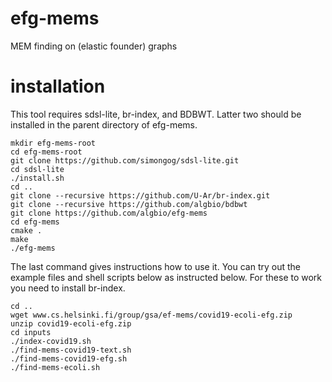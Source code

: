 # efg-mems
MEM finding on (elastic founder) graphs

# installation

This tool requires sdsl-lite, br-index, and BDBWT.
Latter two should be installed in the parent directory of efg-mems.

```
mkdir efg-mems-root
cd efg-mems-root
git clone https://github.com/simongog/sdsl-lite.git
cd sdsl-lite
./install.sh
cd ..
git clone --recursive https://github.com/U-Ar/br-index.git
git clone --recursive https://github.com/algbio/bdbwt
git clone https://github.com/algbio/efg-mems
cd efg-mems
cmake .
make
./efg-mems
```
The last command gives instructions how to use it.
You can try out the example files and shell scripts below as instructed below.
For these to work you need to install br-index.
```
cd ..
wget www.cs.helsinki.fi/group/gsa/ef-mems/covid19-ecoli-efg.zip
unzip covid19-ecoli-efg.zip
cd inputs
./index-covid19.sh
./find-mems-covid19-text.sh
./find-mems-covid19-efg.sh
./find-mems-ecoli.sh
```
